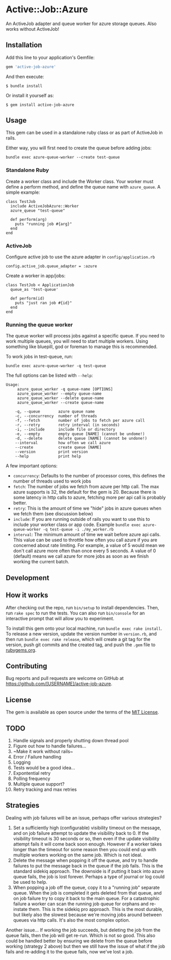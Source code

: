 # Active::Job::Azure

An ActiveJob adapter and queue worker for azure storage queues. Also works without ActiveJob!

## Installation

Add this line to your application's Gemfile:

```ruby
gem 'active-job-azure'
```

And then execute:

    $ bundle install

Or install it yourself as:

    $ gem install active-job-azure

## Usage

This gem can be used in a standalone ruby class or as part of ActiveJob in rails.

Either way, you will first need to create the queue before adding jobs:

```
bundle exec azure-queue-worker --create test-queue
```

### Standalone Ruby

Create a worker class and include the Worker class. Your worker must define a
perform method, and define the queue name with `azure_queue`. A simple example:

```
class TestJob
  include ActiveJobAzure::Worker
  azure_queue "test-queue"

  def perform(arg)
    puts "running job #{arg}"
  end
end
```

### ActiveJob

Configure active job to use the azure adapter in `config/application.rb`

```
config.active_job.queue_adapter = :azure
```

Create a worker in app/jobs:

```
class TestJob < ApplicationJob
  queue_as 'test-queue'

  def perform(id)
    puts "just ran job #{id}"
  end
end
```

### Running the queue worker

The queue worker will process jobs against a specific queue. If you need to work
multiple queues, you will need to start multiple workers. Using something like
bluepill, god or foreman to manage this is recommended.

To work jobs in test-queue, run:

```
bundle exec azure-queue-worker -q test-queue
```

The full options can be listed with `--help`:

```
Usage:
	 azure_queue_worker -q queue-name [OPTIONS]
	 azure_queue_worker --empty queue-name
	 azure_queue_worker --delete queue-name
	 azure_queue_worker --create queue-name

    -q, --queue        azure queue name
    -c, --concurrency  number of threads
    -f, --fetch        number of jobs to fetch per azure call
    -r, --retry        retry interval (in seconds)
    -i, --include      include file or directory
    -e, --empty        empty queue [NAME] (cannot be undome!)
    -d, --delete       delete queue [NAME] (cannot be undone!)
    --interval         how often we call azure
    --create           create queue [NAME]
    --version          print version
    --help             print help
```

A few important options:

* `concurrency`: Defaults to the number of processor cores, this defines the number of threads used to work jobs
* `fetch`: The number of jobs we fetch from azure per http call. The max azure supports is 32, the default for the gem is 20. Because there is some latency in http calls to azure, fetching more per api call is probably better.
* `retry`: This is the amount of time we "hide" jobs in azure queues when we fetch them (see discussion below)
* `include`: If you are running outside of rails you want to use this to include your worker class or app code. Example `bundle exec azure-queue-worker -q test-queue -i ./my_worker.rb`
* `interval`: The minimum amount of time we wait before azure api calls. This value can be used to throttle how often you call azure if you are concerned about rate limiting. For example, a value of 5 would mean we don't call azure more often than once every 5 seconds. A value of 0 (default) means we call azure for more jobs as soon as we finish working the current batch.

## Development

## How it works

After checking out the repo, run `bin/setup` to install dependencies. Then, run `rake spec` to run the tests. You can also run `bin/console` for an interactive prompt that will allow you to experiment.

To install this gem onto your local machine, run `bundle exec rake install`. To release a new version, update the version number in `version.rb`, and then run `bundle exec rake release`, which will create a git tag for the version, push git commits and the created tag, and push the `.gem` file to [rubygems.org](https://rubygems.org).

## Contributing

Bug reports and pull requests are welcome on GitHub at https://github.com/[USERNAME]/active-job-azure.

## License

The gem is available as open source under the terms of the [MIT License](https://opensource.org/licenses/MIT).

## TODO

1. Handle signals and properly shutting down thread pool
2. Figure out how to handle failures...
3. ~Make it work without rails~
4. Error / Failure handling
5. Logging
6. Tests would be a good idea...
7. Expontential retry
8. Polling frequency
9. Multiple queue support?
10. Retry tracking and max retries

## Strategies

Dealing with job failures will be an issue, perhaps offer various strategies?

1. Set a sufficiently high (configurable) visibility timeout on the message, and on job failure attempt to update the visibility back to 0. If the visibility timeout is 30 seconds or so, then even if the update visibility attempt fails it will come back soon enough. However if a worker takes longer than the timeout for some reason then you could end up with multiple workers working on the same job. Which is not ideal.
2. Delete the message when popping it off the queue, and try to handle failures to put the message back in the queue if the job fails. This is the standard sidekiq approach. The downside is if putting it back into azure queue fails, the job is lost forever. Perhaps a type of journal or log could be used to help.
3. When popping a job off the queue, copy it to a "running job" separate queue. When the job is completed it gets deleted from that queue, and on job failure try to copy it back to the main queue. For a catastrophic failure a worker can scan the running job queue for orphans and re-instate them. This is the sidekiq pro approach. This is the most durable, but likely also the slowest because we're moving jobs around between queues via http calls. It's also the most complex option.

Another issue... If working the job succeeds, but deleting the job from the queue fails, then the job will get re-run. Which is not so good. This also could be handled better by ensuring we delete from the queue before working (strategy 2 above) but then we still have the issue of what if the job fails and re-adding it to the queue fails, now we've lost a job.